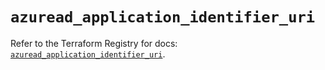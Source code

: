 # `azuread_application_identifier_uri`

Refer to the Terraform Registry for docs: [`azuread_application_identifier_uri`](https://registry.terraform.io/providers/hashicorp/azuread/3.3.0/docs/resources/application_identifier_uri).
